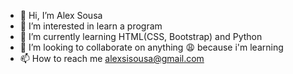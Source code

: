 - 👋 Hi, I’m Alex Sousa
- 👀 I’m interested in learn a program
- 🌱 I’m currently learning HTML(CSS, Bootstrap) and Python
- 💞️ I’m looking to collaborate on anything :weary: because i'm learning
- 📫 How to reach me alexsisousa@gmail.com

